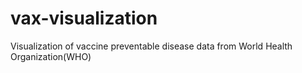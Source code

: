 # vax-visualization
Visualization of vaccine preventable disease data from World Health Organization(WHO)
